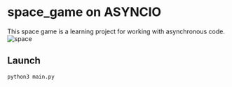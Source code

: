 # space_game on ASYNCIO

This space game is a learning project for working with asynchronous code.
![space](https://github.com/Rikoze777/space_game/assets/61386361/4517fce8-4e12-4bb4-936e-0ee805a43f64)


## Launch
```
python3 main.py
```
